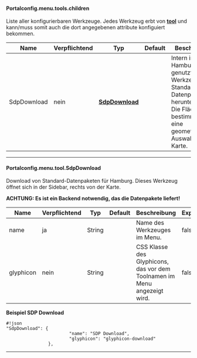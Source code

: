 #### Portalconfig.menu.tools.children

Liste aller konfigurierbaren Werkzeuge. Jedes Werkzeug erbt von **[tool](#markdown-header-portalconfigmenutool)** und kann/muss somit auch die dort angegebenen attribute konfiguiert bekommen.

|Name|Verpflichtend|Typ|Default|Beschreibung|Expert|
|----|-------------|---|-------|------------|------|
|SdpDownload|nein|**[SdpDownload](#markdown-header-portalconfigmenutoolsdpdownload)**||Intern in Hamburg genutztes Werkzeug um Standard-Datenpakete herunterzuladen. Die Fläche wird bestimmt durch eine geometrische Auswahl auf der Karte.|true|

***

#### Portalconfig.menu.tool.SdpDownload

[inherits]: # (Portalconfig.menu.tool)

Download von Standard-Datenpaketen für Hamburg. Dieses Werkzeug öffnet sich in der Sidebar, rechts von der Karte.

**ACHTUNG: Es ist ein Backend notwendig, das die Datenpakete liefert!**



|Name|Verpflichtend|Typ|Default|Beschreibung|Expert|
|----|-------------|---|-------|------------|------|
|name|ja|String||Name des Werkzeuges im Menu.|false|
|glyphicon|nein|String||CSS Klasse des Glyphicons, das vor dem Toolnamen im Menu angezeigt wird.|false|


**Beispiel SDP Download**
```
#!json
"SdpDownload": {
                        "name": "SDP Download",
                        "glyphicon": "glyphicon-download"
                },
```

***